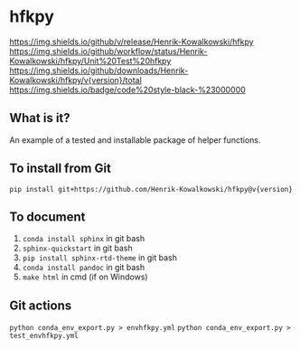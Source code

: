 # hfkpy
https://img.shields.io/github/v/release/Henrik-Kowalkowski/hfkpy https://img.shields.io/github/workflow/status/Henrik-Kowalkowski/hfkpy/Unit%20Test%20hfkpy https://img.shields.io/github/downloads/Henrik-Kowalkowski/hfkpy/v{version}/total https://img.shields.io/badge/code%20style-black-%23000000

## What is it?
An example of a tested and installable package of helper functions.

## To install from Git
`pip install git+https://github.com/Henrik-Kowalkowski/hfkpy@v{version}`

## To document
1. `conda install sphinx` in git bash
2. `sphinx-quickstart` in git bash
3. `pip install sphinx-rtd-theme` in git bash
4. `conda install pandoc` in git bash
5. `make html` in cmd (if on Windows)

## Git actions
`python conda_env_export.py > envhfkpy.yml`
`python conda_env_export.py > test_envhfkpy.yml`